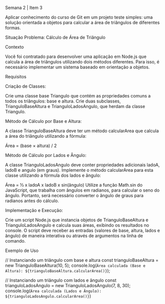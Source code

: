 Semana 2 | Item 3

Aplicar conhecimento do curso de Git em um projeto teste simples: uma solução orientada a objetos para calcular a área de triângulos de diferentes formas.

Situação Problema: Cálculo de Área de Triângulo

Contexto

Você foi contratado para desenvolver uma aplicação em Node.js que calcula a área de triângulos utilizando dois métodos diferentes. Para isso, é necessário implementar um sistema baseado em orientação a objetos.

Requisitos

Criação de Classes:

Crie uma classe base Triangulo que contém as propriedades comuns a todos os triângulos: base e altura.
Crie duas subclasses, TrianguloBaseAltura e TrianguloLadosAngulo, que herdam da classe Triangulo.

Método de Cálculo por Base e Altura:

A classe TrianguloBaseAltura deve ter um método calcularArea que calcula a área do triângulo utilizando a fórmula: 

Área = (base × altura) / 2 

Método de Cálculo por Lados e Ângulo:

A classe TrianguloLadosAngulo deve conter propriedades adicionais ladoA, ladoB e angulo (em graus).
Implemente o método calcularArea para esta classe utilizando a fórmula dos lados e ângulo:

Área = ½  x ladoA x ladoB x sin(ângulo)
Utilize a função Math.sin do JavaScript, que trabalha com ângulos em radianos, para calcular o seno do ângulo. Portanto, será necessário converter o ângulo de graus para radianos antes do cálculo.

Implementação e Execução:

Crie um script Node.js que instancia objetos de TrianguloBaseAltura e TrianguloLadosAngulo e calcula suas áreas, exibindo os resultados no console.
O script deve receber as entradas (valores de base, altura, lados e ângulo) de maneira interativa ou através de argumentos na linha de comando.

Exemplo de Uso

// Instanciando um triângulo com base e altura
const trianguloBaseAltura = new TrianguloBaseAltura(10, 5);
console.log(`Área calculada (Base e Altura): ${trianguloBaseAltura.calcularArea()}`);

// Instanciando um triângulo com lados e ângulo
const trianguloLadosAngulo = new TrianguloLadosAngulo(7, 8, 30);
console.log(`Área calculada (Lados e Ângulo): ${trianguloLadosAngulo.calcularArea()}`)